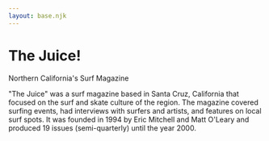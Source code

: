 ```yaml
---
layout: base.njk
---
```


# The Juice!

Northern California's Surf Magazine

"The Juice" was a surf magazine based in Santa Cruz, California that focused on the surf and skate culture of the region. The magazine covered surfing events, had interviews with surfers and artists, and features on local surf spots. It was founded in 1994 by Eric Mitchell and Matt O'Leary and produced 19 issues (semi-quarterly) until the year 2000.